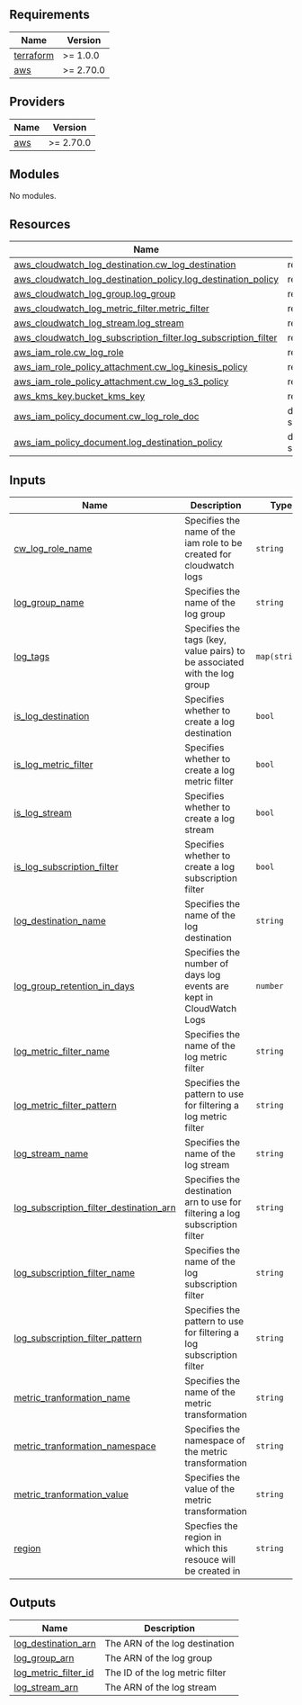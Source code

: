 ## Requirements

| Name | Version |
|------|---------|
| <a name="requirement_terraform"></a> [terraform](#requirement\_terraform) | >= 1.0.0 |
| <a name="requirement_aws"></a> [aws](#requirement\_aws) | >= 2.70.0 |

## Providers

| Name | Version |
|------|---------|
| <a name="provider_aws"></a> [aws](#provider\_aws) | >= 2.70.0 |

## Modules

No modules.

## Resources

| Name | Type |
|------|------|
| [aws_cloudwatch_log_destination.cw_log_destination](https://registry.terraform.io/providers/hashicorp/aws/latest/docs/resources/cloudwatch_log_destination) | resource |
| [aws_cloudwatch_log_destination_policy.log_destination_policy](https://registry.terraform.io/providers/hashicorp/aws/latest/docs/resources/cloudwatch_log_destination_policy) | resource |
| [aws_cloudwatch_log_group.log_group](https://registry.terraform.io/providers/hashicorp/aws/latest/docs/resources/cloudwatch_log_group) | resource |
| [aws_cloudwatch_log_metric_filter.metric_filter](https://registry.terraform.io/providers/hashicorp/aws/latest/docs/resources/cloudwatch_log_metric_filter) | resource |
| [aws_cloudwatch_log_stream.log_stream](https://registry.terraform.io/providers/hashicorp/aws/latest/docs/resources/cloudwatch_log_stream) | resource |
| [aws_cloudwatch_log_subscription_filter.log_subscription_filter](https://registry.terraform.io/providers/hashicorp/aws/latest/docs/resources/cloudwatch_log_subscription_filter) | resource |
| [aws_iam_role.cw_log_role](https://registry.terraform.io/providers/hashicorp/aws/latest/docs/resources/iam_role) | resource |
| [aws_iam_role_policy_attachment.cw_log_kinesis_policy](https://registry.terraform.io/providers/hashicorp/aws/latest/docs/resources/iam_role_policy_attachment) | resource |
| [aws_iam_role_policy_attachment.cw_log_s3_policy](https://registry.terraform.io/providers/hashicorp/aws/latest/docs/resources/iam_role_policy_attachment) | resource |
| [aws_kms_key.bucket_kms_key](https://registry.terraform.io/providers/hashicorp/aws/latest/docs/resources/kms_key) | resource |
| [aws_iam_policy_document.cw_log_role_doc](https://registry.terraform.io/providers/hashicorp/aws/latest/docs/data-sources/iam_policy_document) | data source |
| [aws_iam_policy_document.log_destination_policy](https://registry.terraform.io/providers/hashicorp/aws/latest/docs/data-sources/iam_policy_document) | data source |

## Inputs

| Name | Description | Type | Default | Required |
|------|-------------|------|---------|:--------:|
| <a name="input_cw_log_role_name"></a> [cw\_log\_role\_name](#input\_cw\_log\_role\_name) | Specifies the name of the iam role to be created for cloudwatch logs | `string` | n/a | yes |
| <a name="input_log_group_name"></a> [log\_group\_name](#input\_log\_group\_name) | Specifies the name of the log group | `string` | n/a | yes |
| <a name="input_log_tags"></a> [log\_tags](#input\_log\_tags) | Specifies the tags (key, value pairs) to be associated with the log group | `map(string)` | n/a | yes |
| <a name="input_is_log_destination"></a> [is\_log\_destination](#input\_is\_log\_destination) | Specifies whether to create a log destination | `bool` | `false` | no |
| <a name="input_is_log_metric_filter"></a> [is\_log\_metric\_filter](#input\_is\_log\_metric\_filter) | Specifies whether to create a log metric filter | `bool` | `false` | no |
| <a name="input_is_log_stream"></a> [is\_log\_stream](#input\_is\_log\_stream) | Specifies whether to create a log stream | `bool` | `false` | no |
| <a name="input_is_log_subscription_filter"></a> [is\_log\_subscription\_filter](#input\_is\_log\_subscription\_filter) | Specifies whether to create a log subscription filter | `bool` | `false` | no |
| <a name="input_log_destination_name"></a> [log\_destination\_name](#input\_log\_destination\_name) | Specifies the name of the log destination | `string` | `null` | no |
| <a name="input_log_group_retention_in_days"></a> [log\_group\_retention\_in\_days](#input\_log\_group\_retention\_in\_days) | Specifies the number of days log events are kept in CloudWatch Logs | `number` | `null` | no |
| <a name="input_log_metric_filter_name"></a> [log\_metric\_filter\_name](#input\_log\_metric\_filter\_name) | Specifies the name of the log metric filter | `string` | `null` | no |
| <a name="input_log_metric_filter_pattern"></a> [log\_metric\_filter\_pattern](#input\_log\_metric\_filter\_pattern) | Specifies the pattern to use for filtering a log metric filter | `string` | `null` | no |
| <a name="input_log_stream_name"></a> [log\_stream\_name](#input\_log\_stream\_name) | Specifies the name of the log stream | `string` | `null` | no |
| <a name="input_log_subscription_filter_destination_arn"></a> [log\_subscription\_filter\_destination\_arn](#input\_log\_subscription\_filter\_destination\_arn) | Specifies the destination arn to use for filtering a log subscription filter | `string` | `null` | no |
| <a name="input_log_subscription_filter_name"></a> [log\_subscription\_filter\_name](#input\_log\_subscription\_filter\_name) | Specifies the name of the log subscription filter | `string` | `null` | no |
| <a name="input_log_subscription_filter_pattern"></a> [log\_subscription\_filter\_pattern](#input\_log\_subscription\_filter\_pattern) | Specifies the pattern to use for filtering a log subscription filter | `string` | `null` | no |
| <a name="input_metric_tranformation_name"></a> [metric\_tranformation\_name](#input\_metric\_tranformation\_name) | Specifies the name of the metric transformation | `string` | `null` | no |
| <a name="input_metric_tranformation_namespace"></a> [metric\_tranformation\_namespace](#input\_metric\_tranformation\_namespace) | Specifies the namespace of the metric transformation | `string` | `null` | no |
| <a name="input_metric_tranformation_value"></a> [metric\_tranformation\_value](#input\_metric\_tranformation\_value) | Specifies the value of the metric transformation | `string` | `null` | no |
| <a name="input_region"></a> [region](#input\_region) | Specfies the region in which this resouce will be created in | `string` | `"af-south-1"` | no |

## Outputs

| Name | Description |
|------|-------------|
| <a name="output_log_destination_arn"></a> [log\_destination\_arn](#output\_log\_destination\_arn) | The ARN of the log destination |
| <a name="output_log_group_arn"></a> [log\_group\_arn](#output\_log\_group\_arn) | The ARN of the log group |
| <a name="output_log_metric_filter_id"></a> [log\_metric\_filter\_id](#output\_log\_metric\_filter\_id) | The ID of the log metric filter |
| <a name="output_log_stream_arn"></a> [log\_stream\_arn](#output\_log\_stream\_arn) | The ARN of the log stream |
